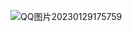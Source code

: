 ![QQ图片20230129175759](https://user-images.githubusercontent.com/119687323/216021187-2bcd4120-e51a-4843-a023-e37aaa6fe188.jpg)


